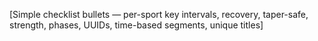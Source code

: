 [Simple checklist bullets — per-sport key intervals, recovery, taper-safe, strength, phases, UUIDs, time-based segments, unique titles]
